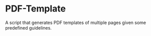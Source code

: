 # PDF-Template
A script that generates PDF templates of multiple pages given some predefined guidelines.
